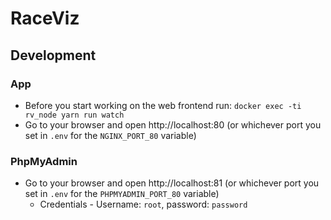# RaceViz

## Development

### App

* Before you start working on the web frontend run: `docker exec -ti rv_node yarn run watch`
* Go to your browser and open http://localhost:80 (or whichever port you set in `.env` for the `NGINX_PORT_80` variable)

### PhpMyAdmin

* Go to your browser and open http://localhost:81 (or whichever port you set in `.env` for the `PHPMYADMIN_PORT_80` variable)
    * Credentials - Username: `root`, password: `password`
